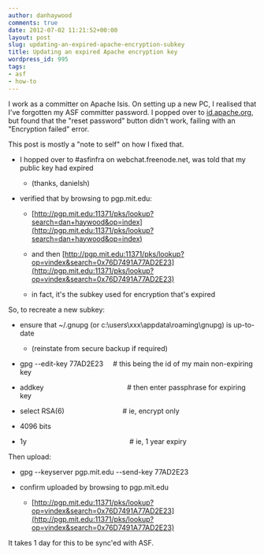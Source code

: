 ```yaml
---
author: danhaywood
comments: true
date: 2012-07-02 11:21:52+00:00
layout: post
slug: updating-an-expired-apache-encryption-subkey
title: Updating an expired Apache encryption key
wordpress_id: 995
tags:
- asf
- how-to
---
```


I work as a committer on Apache Isis.  On setting up a new PC, I realised that I've forgotten my ASF committer password.  I popped over to [id.apache.org](http://id.apache.org), but found that the "reset password" button didn't work, failing with an "Encryption failed" error.




This post is mostly a "note to self" on how I fixed that.<!-- more -->



	
  * I hopped over to #asfinfra on webchat.freenode.net, was told that my public key had expired

    * (thanks, danielsh)

	
  * verified that by browsing to pgp.mit.edu:

	
    * [http://pgp.mit.edu:11371/pks/lookup?search=dan+haywood&op=index](http://pgp.mit.edu:11371/pks/lookup?search=dan+haywood&op=index)

	
    * and then [http://pgp.mit.edu:11371/pks/lookup?op=vindex&search=0x76D7491A77AD2E23](http://pgp.mit.edu:11371/pks/lookup?op=vindex&search=0x76D7491A77AD2E23)

	
    * in fact, it's the subkey used for encryption that's expired





So, to recreate a new subkey:

	
  * ensure that ~/.gnupg (or c:\users\xxx\appdata\roaming\gnupg) is up-to-date

	
    * (reinstate from secure backup if required)




	
  * gpg --edit-key 77AD2E23     # this being the id of my main non-expiring key

	
  * addkey                                           # then enter passphrase for expiring key

	
  * select RSA(6)                              # ie, encrypt only

	
  * 4096 bits

	
  * 1y                                                     # ie, 1 year expiry


Then upload:

	
  * gpg --keyserver pgp.mit.edu --send-key 77AD2E23

	
  * confirm uploaded by browsing to pgp.mit.edu

	
    * [http://pgp.mit.edu:11371/pks/lookup?op=vindex&search=0x76D7491A77AD2E23](http://pgp.mit.edu:11371/pks/lookup?op=vindex&search=0x76D7491A77AD2E23)








It takes 1 day for this to be sync'ed with ASF.
